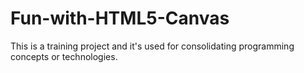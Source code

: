 # Fun-with-HTML5-Canvas

This is a training project and it's used for consolidating programming concepts or technologies.
